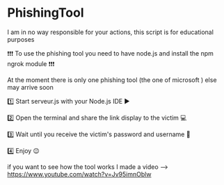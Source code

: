 # PhishingTool

I am in no way responsible for your actions, this script is for educational purposes

❗❗❗ To use the phishing tool you need to have node.js and install the npm ngrok module ❗❗❗

At the moment there is only one phishing tool (the one of microsoft ) else may arrive soon

1️⃣ Start serveur.js with your Node.js IDE ▶️

2️⃣ Open the terminal and share the link display to the victim 💻

3️⃣ Wait until you receive the victim's password and username 🔐

4️⃣ Enjoy 😉

if you want to see how the tool works I made a video --> https://www.youtube.com/watch?v=Jv95imnOblw
